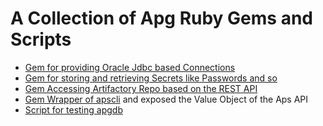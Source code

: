 # A Collection of Apg Ruby Gems and Scripts

- [Gem for providing Oracle Jdbc based Connections](./apgdb)
- [Gem for storing and retrieving Secrets like Passwords and so](./apgsecrets)
- [Gem Accessing Artifactory Repo based on the REST API](./artcli)
- [Gem Wrapper of apscli](./apscli) and exposed the Value Object of the Aps API
- [Script for testing apgdb](./apgdbtests)
  
